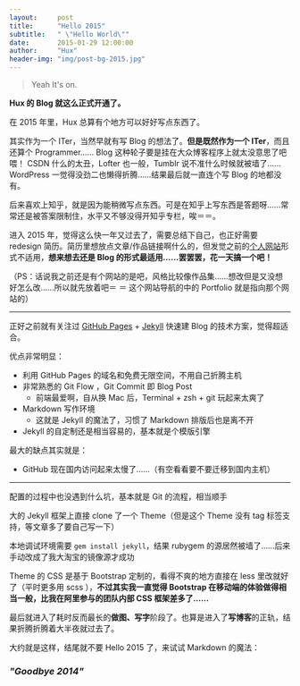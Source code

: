 ```yaml
---
layout:     post
title:      "Hello 2015"
subtitle:   " \"Hello World\""
date:       2015-01-29 12:00:00
author:     "Hux"
header-img: "img/post-bg-2015.jpg"
---
```


> Yeah It's on.  

**Hux 的 Blog 就这么正式开通了。**

在 2015 年里，Hux 总算有个地方可以好好写点东西了。


其实作为一个 ITer，当然早就有写 Blog 的想法了。**但是既然作为一个 ITer**，而且还算个 Programmer…… Blog 这种轮子要是挂在大众博客程序上就太没意思了吧喂！
CSDN 什么的太丑，Lofter 也一般，Tumblr 说不准什么时候就被墙了…… WordPress 一觉得没劲二也懒得折腾……结果最后就一直连个写 Blog 的地都没有。

后来喜欢上知乎，就是因为能稍微写点东西。可是在知乎上写东西是答题呀……常常还是被答案限制住，水平又不够没得开知乎专栏，唉＝＝。


进入 2015 年，觉得这么快一年又过去了，需要总结下自己，也正好需要 redesign 简历。简历里想放点文章/作品链接啊什么的，但发觉之前的[个人网站](http://huangxuan.me)形式不适用，**想来想去还是 Blog 的形式最适用……罢罢罢，花一天搞一个吧！**

（PS：话说我之前还是有个网站的是吧，风格比较像作品集……想改但是又没想好怎么改……所以就先放着吧＝ ＝ 这个网站导航的中的 Portfolio 就是指向那个网站的）

---

正好之前就有关注过 [GitHub Pages](https://pages.github.com/) + [Jekyll](http://jekyllrb.com/) 快速建 Blog 的技术方案，觉得超适合。

优点非常明显：

* 利用 GitHub Pages 的域名和免费无限空间，不用自己折腾主机
* 非常熟悉的 Git Flow ，Git Commit 即 Blog Post
	* 前端最爱啊，自从换 Mac 后，Terminal + zsh + git 玩起来太爽了
* Markdown 写作环境
	* 这就是 Jekyll 的魔法了，习惯了 Markdown 排版后也是离不开
* Jekyll 的自定制还是相当容易的，基本就是个模版引擎

最大的缺点其实就是：

* GitHub 现在国内访问起来太慢了……（有空看看要不要迁移到国内主机）


---

配置的过程中也没遇到什么坑，基本就是 Git 的流程，相当顺手

大的 Jekyll 框架上直接 clone 了一个 Theme（但是这个 Theme 没有 tag 标签支持，等文章多了要自己写一下）

本地调试环境需要 `gem install jekyll`，结果 rubygem 的源居然被墙了……后来手动改成了我大淘宝的镜像源才成功

Theme 的 CSS 是基于 Bootstrap 定制的，看得不爽的地方直接在 less 里改就好了（平时更多用 scss ），**不过其实我一直觉得 Bootstrap 在移动端的体验做得相当一般，比我在阿里参与的团队内部 CSS 框架差多了……**

最后就进入了耗时反而最长的**做图、写字**阶段了。也算是进入了**写博客**的正轨，结果折腾折腾着大半夜就过去了。



大约就是这样，结尾就不要 Hello 2015 了，来试试 Markdown 的魔法：

### *"Goodbye 2014"*  




 


